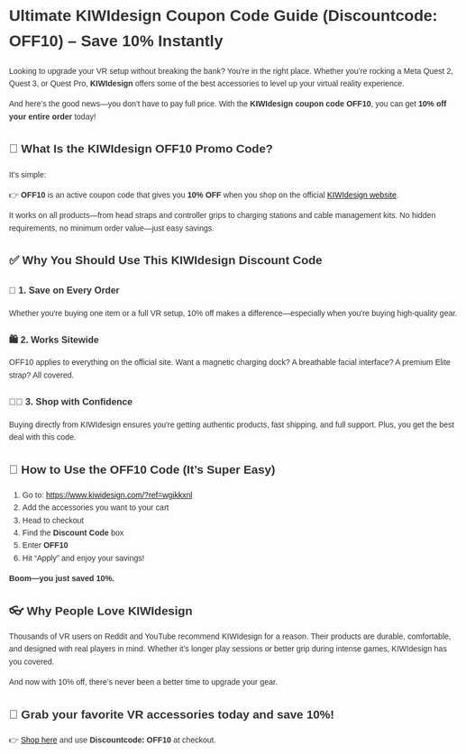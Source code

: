 <!DOCTYPE html>
<html lang="en">
<head>
  <meta charset="UTF-8">
  <meta name="viewport" content="width=device-width, initial-scale=1.0">
  <meta name="description" content="Get 10% OFF instantly with the KIWIdesign coupon code OFF10. Upgrade your VR setup with premium accessories today.">
</head>
<body style="font-family: Arial, sans-serif; line-height: 1.6; padding: 20px; max-width: 800px; margin: auto; color: #333;">
  
  <h1>Ultimate KIWIdesign Coupon Code Guide (Discountcode: OFF10) – Save 10% Instantly</h1>

  <p>Looking to upgrade your VR setup without breaking the bank? You’re in the right place. Whether you’re rocking a Meta Quest 2, Quest 3, or Quest Pro, <strong>KIWIdesign</strong> offers some of the best accessories to level up your virtual reality experience.</p>

  <p>And here’s the good news—you don’t have to pay full price. With the <strong>KIWIdesign coupon code OFF10</strong>, you can get <strong>10% off your entire order</strong> today!</p>

  <h2>🎉 What Is the KIWIdesign OFF10 Promo Code?</h2>

  <p>It’s simple:</p>
  <p>👉 <strong>OFF10</strong> is an active coupon code that gives you <strong>10% OFF</strong> when you shop on the official <a href="https://www.kiwidesign.com/?ref=wgikkxnl" target="_blank">KIWIdesign website</a>.</p>

  <p>It works on all products—from head straps and controller grips to charging stations and cable management kits. No hidden requirements, no minimum order value—just easy savings.</p>

  <h2>✅ Why You Should Use This KIWIdesign Discount Code</h2>

  <h3>💸 1. Save on Every Order</h3>
  <p>Whether you're buying one item or a full VR setup, 10% off makes a difference—especially when you're buying high-quality gear.</p>

  <h3>🛍️ 2. Works Sitewide</h3>
  <p>OFF10 applies to everything on the official site. Want a magnetic charging dock? A breathable facial interface? A premium Elite strap? All covered.</p>

  <h3>🧑‍💻 3. Shop with Confidence</h3>
  <p>Buying directly from KIWIdesign ensures you're getting authentic products, fast shipping, and full support. Plus, you get the best deal with this code.</p>

  <h2>🛒 How to Use the OFF10 Code (It’s Super Easy)</h2>

  <ol>
    <li>Go to: <a href="https://www.kiwidesign.com/?ref=wgikkxnl" target="_blank">https://www.kiwidesign.com/?ref=wgikkxnl</a></li>
    <li>Add the accessories you want to your cart</li>
    <li>Head to checkout</li>
    <li>Find the <strong>Discount Code</strong> box</li>
    <li>Enter <strong>OFF10</strong></li>
    <li>Hit “Apply” and enjoy your savings!</li>
  </ol>

  <p><strong>Boom—you just saved 10%.</strong></p>

  <h2>👓 Why People Love KIWIdesign</h2>
  <p>Thousands of VR users on Reddit and YouTube recommend KIWIdesign for a reason. Their products are durable, comfortable, and designed with real players in mind. Whether it’s longer play sessions or better grip during intense games, KIWIdesign has you covered.</p>

  <p>And now with 10% off, there’s never been a better time to upgrade your gear.</p>

  <h2>🎁 Grab your favorite VR accessories today and save 10%!</h2>
  <p>👉 <a href="https://www.kiwidesign.com/?ref=wgikkxnl" target="_blank">Shop here</a> and use <strong>Discountcode: OFF10</strong> at checkout.</p>

</body>
</html>

